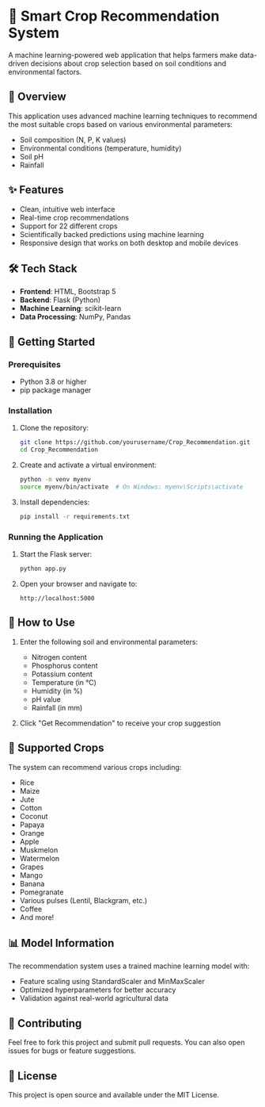 # 🌱 Smart Crop Recommendation System

A machine learning-powered web application that helps farmers make data-driven decisions about crop selection based on soil conditions and environmental factors.

## 🎯 Overview

This application uses advanced machine learning techniques to recommend the most suitable crops based on various environmental parameters:
- Soil composition (N, P, K values)
- Environmental conditions (temperature, humidity)
- Soil pH
- Rainfall

## ✨ Features

- Clean, intuitive web interface
- Real-time crop recommendations
- Support for 22 different crops
- Scientifically backed predictions using machine learning
- Responsive design that works on both desktop and mobile devices

## 🛠️ Tech Stack

- **Frontend**: HTML, Bootstrap 5
- **Backend**: Flask (Python)
- **Machine Learning**: scikit-learn
- **Data Processing**: NumPy, Pandas

## 🚀 Getting Started

### Prerequisites

- Python 3.8 or higher
- pip package manager

### Installation

1. Clone the repository:
   ```bash
   git clone https://github.com/yourusername/Crop_Recommendation.git
   cd Crop_Recommendation
   ```

2. Create and activate a virtual environment:
   ```bash
   python -m venv myenv
   source myenv/bin/activate  # On Windows: myenv\Scripts\activate
   ```

3. Install dependencies:
   ```bash
   pip install -r requirements.txt
   ```

### Running the Application

1. Start the Flask server:
   ```bash
   python app.py
   ```

2. Open your browser and navigate to:
   ```
   http://localhost:5000
   ```

## 📝 How to Use

1. Enter the following soil and environmental parameters:
   - Nitrogen content
   - Phosphorus content
   - Potassium content
   - Temperature (in °C)
   - Humidity (in %)
   - pH value
   - Rainfall (in mm)

2. Click "Get Recommendation" to receive your crop suggestion

## 🌟 Supported Crops

The system can recommend various crops including:
- Rice
- Maize
- Jute
- Cotton
- Coconut
- Papaya
- Orange
- Apple
- Muskmelon
- Watermelon
- Grapes
- Mango
- Banana
- Pomegranate
- Various pulses (Lentil, Blackgram, etc.)
- Coffee
- And more!

## 📊 Model Information

The recommendation system uses a trained machine learning model with:
- Feature scaling using StandardScaler and MinMaxScaler
- Optimized hyperparameters for better accuracy
- Validation against real-world agricultural data

## 🤝 Contributing

Feel free to fork this project and submit pull requests. You can also open issues for bugs or feature suggestions.

## 📜 License

This project is open source and available under the MIT License.